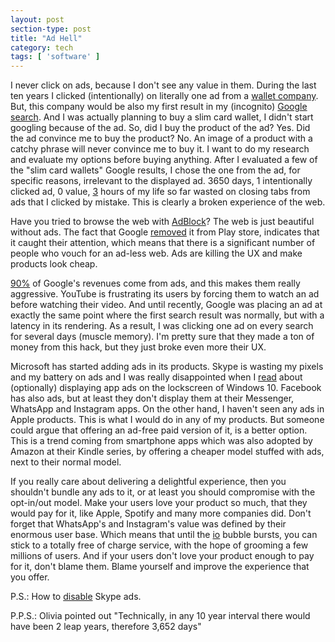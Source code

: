 ```yaml
---
layout: post
section-type: post
title: "Ad Hell"
category: tech
tags: [ 'software' ]
---
```

I never click on ads, because I don't see any value in them.
During the last ten years I clicked (intentionally) on literally one ad from a <a href="https://bellroy.com/" target="blank">wallet company</a>.
But, this company would be also my first result in my  (incognito) <a href="https://www.google.no/?gfe_rd=cr&ei=4saeVZ7KE6qr8we3woDICA#q=slim+card+wallet" target="blank">Google search</a>.
And I was actually planning to buy a slim card wallet, I didn't start googling because of the ad.
So, did I buy the product of the ad?
Yes.
Did the ad convince me to buy the product?
No.
An image of a product with a catchy phrase will never convince me to buy it.
I want to do my research and evaluate my options before buying anything.
After I evaluated a few of the "slim card wallets" Google results, I chose the one from the ad, for specific reasons, irrelevant to the displayed ad.
3650 days, 1 intentionally clicked ad, 0 value, <a href="https://www.wolframalpha.com/input/?i=3650+*+3+%2F+%2860+*+60%29" target="blank">3</a> hours of my life so far wasted on closing tabs from ads that I clicked by mistake.
This is clearly a broken experience of the web.

Have you tried to browse the web with <a href="https://adblockplus.org/" target="blank">AdBlock</a>?
The web is just beautiful without ads.
The fact that Google <a href="https://adblockplus.org/blog/adblock-plus-for-android-removed-from-google-play-store" target="blank">removed</a> it from Play store,
indicates that it caught their attention, which means that there is a significant number of people who vouch for an ad-less web.
Ads are killing the UX and make products look cheap.

<a href="https://www.statista.com/statistics/266249/advertising-revenue-of-google/" target="blank">90%</a> of Google's revenues come from ads,
and this makes them really aggressive.
YouTube is frustrating its users by forcing them to watch an ad before watching their video.
And until recently, Google was placing an ad at exactly the same point where the first search result was normally, but with a latency in its rendering.
As a result, I was clicking one ad on every search for several days (muscle memory).
I'm pretty sure that they made a ton of money from this hack, but they just broke even more their UX.

Microsoft has started adding ads in its products.
Skype is wasting my pixels and my battery on ads and I was really disappointed when I <a href="https://www.theverge.com/2015/4/29/8514345/windows-spotlight-lock-screen-with-ads" target="blank">read</a> about (optionally) displaying app ads on the lockscreen of Windows 10.
Facebook has also ads, but at least they don't display them at their Messenger, WhatsApp and Instagram apps.
On the other hand, I haven't seen any ads in Apple products.
This is what I would do in any of my products.
But someone could argue that offering an ad-free paid version of it, is a better option.
This is a trend coming from smartphone apps which was also adopted by Amazon at their Kindle series,
by offering a cheaper model stuffed with ads, next to their normal model.

If you really care about delivering a delightful experience, then you shouldn't bundle any ads to it, or at least you should compromise with the opt-in/out model.
Make your users love your product so much, that they would pay for it, like Apple, Spotify and many more companies did.
Don't forget that WhatsApp's and Instagram's value was defined by their enormous user base.
Which means that until the <a href="https://www.name.com/blog/general/business/2013/10/why-are-startups-turning-to-io/" target="blank">io</a> bubble bursts, you can stick to a totally free of charge service, with the hope of grooming a few millions of users.
And if your users don't love your product enough to pay for it, don't blame them.
Blame yourself and improve the experience that you offer.

P.S.: How to <a href="https://www.reddit.com/r/LifeProTips/comments/27dihm/lpt_you_can_turn_off_the_annoying_skype_banner/" target="blank">disable</a> Skype ads.

P.P.S.: Olivia pointed out "Technically, in any 10 year interval there would have been 2 leap years, therefore 3,652 days"
